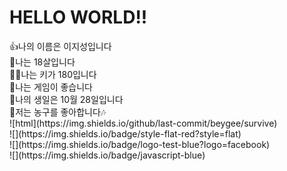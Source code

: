 <H1>HELLO WORLD!!</H1>
👍나의 이름은 이지성입니다 <br>
🎉나는 18살입니다 <br>
🐱‍👤나는 키가 180입니다 <br>
👏나는 게임이 좋습니다 <br>
🎁나의 생일은 10월 28일입니다 <br>
🌹저는 농구를 좋아합니다🎶<br>
![html](https://img.shields.io/github/last-commit/beygee/survive)<br>
![](https://img.shields.io/badge/style-flat-red?style=flat)<br>
![](https://img.shields.io/badge/logo-test-blue?logo=facebook)<br>
![](https://img.shields.io/badge/javascript-blue)<BR>
